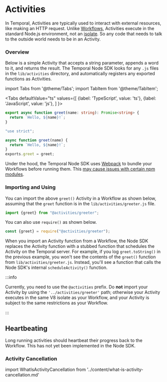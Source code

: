 # Activities

In Temporal, Activities are typically used to interact with external resources, like making an HTTP request.
Unlike [Workflows](/docs/node/determinism), Activities execute in the standard Node.js environment, not an [isolate](https://www.npmjs.com/package/isolated-vm).
So any code that needs to talk to the outside world needs to be in an Activity.

### Overview

Below is a simple Activity that accepts a string parameter, appends a word to it, and returns the result.
The Temporal Node SDK looks for any `.js` files in the `lib/activities` directory, and automatically registers any exported functions as Activities.

import Tabs from '@theme/Tabs';
import TabItem from '@theme/TabItem';

<Tabs
defaultValue="ts"
values={[
{label: 'TypeScript', value: 'ts'},
{label: 'JavaScript', value: 'js'},
]
}>

<TabItem value="ts">

```typescript
export async function greet(name: string): Promise<string> {
  return `Hello, ${name}!`;
}
```

</TabItem>
<TabItem value="js">

```javascript
"use strict";

async function greet(name) {
  return `Hello, ${name}!`;
}
exports.greet = greet;
```

</TabItem>
</Tabs>

Under the hood, the Temporal Node SDK uses [Webpack](https://webpack.js.org/) to bundle your Workflows before running them.
This [may cause issues with certain npm modules](https://www.getrevue.co/profile/masteringjs/issues/why-i-m-not-using-webpack-for-lambda-functions-anymore-266010).

### Importing and Using

You can import the above `greet()` Activity in a Workflow as shown below, assuming that the `greet` function is in the `lib/activities/greeter.js` file.

```typescript
import {greet} from "@activities/greeter";
```

You can also use `require()` as shown below.

```javascript
const {greet} = require("@activities/greeter");
```

When you import an Activity function from a Workflow, the Node SDK replaces the Activity function with a stubbed function that schedules the Activity on the Temporal server.
For example, if you log `greet.toString()` in the previous example, you won't see the contents of the `greet()` function from `lib/activities/greeter.js`.
Instead, you'll see a function that calls the Node SDK's internal `scheduleActivity()` function.

:::info

Currently, you need to use the `@activities` prefix.
Do **not** import your Activity by using the `'../activities/greeter'` path; otherwise your Activity executes in the same V8 isolate as your Workflow, and your Activity is subject to the same restrictions as your Workflow.

:::

## Heartbeating

Long running activities should heartbeat their progress back to the Workflow.
This has not yet been implemented in the Node SDK.

### Activity Cancellation

import WhatIsActivityCancellation from '../content/what-is-activity-cancellation.md'

<WhatIsActivityCancellation />
